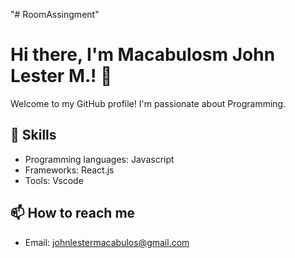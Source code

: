 "# RoomAssingment" 
# Hi there, I'm Macabulosm John Lester M.! 👋

Welcome to my GitHub profile! I'm passionate about Programming.

## 🚀 Skills
- Programming languages: Javascript
- Frameworks: React.js
- Tools: Vscode

## 📫 How to reach me
- Email: johnlestermacabulos@gmail.com



